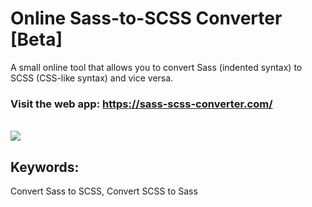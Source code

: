 # Online Sass-to-SCSS Converter [Beta]

A small online tool that allows you to convert Sass (indented syntax) to SCSS (CSS-like syntax) and vice versa.

### Visit the web app: https://sass-scss-converter.com/

<br/>

<a href="https://sass-scss-converter.netlify.app" align="center">
  <img src="./res/screenshot.png"/>
</a>

## Keywords:
Convert Sass to SCSS, Convert SCSS to Sass
